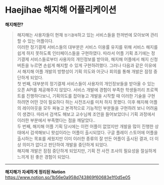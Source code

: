 # Haejihae 해지해 어플리케이션

**해지해란?**
> 해지해는 사용자들이 현재 `정기결제`하고 있는 서비스들을 한꺼번에 모아보며 관리할 수 있는 어플이다. </br>
이러한 정기결제 서비스들의 대부분은 서비스 이용률 유지를 위해 서비스 해지를 쉽게 하지 못하도록 인터페이스들을 구현하였다. 
따라서 어플 기획 초기에는 정기결제 서비스들로부터 사용자의 개인정보를 받아와, 해지해 어플에서 해지 신청 버튼을 누르면 손쉽게 해지할 수 있게 구현하려했다.
그러나 다음과 같은 이유에서 해지해 어플 개발의 방향성이 기획 의도와 어긋나 회의를 통해 개발은 잠정 중단하게 되었다.</br>
 첫 번째, 대부분의 정기결제 서비스들이 사용자의 개인정보들을 받아올 수 있는 오픈 API를 제공해주지 않았다. 
서비스 개발에 경험이 부족한 학생들끼리 프로젝트를 진행하다보니, 
기획의도를 잡아놓고 개발을 시작할 때 이러한 기술을 구현하려면 어떤 것이 필요하다 하는 사전조사를 미처 하지 못했다. 
이후 해지해 어플의 레이아웃을 모두 짜놓고 본격적으로 기능적인 부분들을 구현하려 보니 어려움이 생겼다.
따라서 검색도 해보고 교수님께 조언을 들어보았더니 기획 과정에서 이러한 부분에서 부족했다는 점을 깨달았다.. </br>
 두 번째, 해지해 어플 기획 당시에는 이런 어플이 없었지만 개발을 많이 진행한 상태에서 검색해보니 왓섭이라는 어플이 출시되었다. 
구글 플레이 스토어에 어플을 출시하는 목표를 세웠지만 이미 이러한 종류의 잘 만든 어플이 출시된 결과, 더 이상 의미가 없다고 판단하여 개발을 중단하게 되었다. 
</br> 해지해 개발은 잠점 중단하게 되었지만, 기획 전 사전 조사의 필요성을 절실하게 느끼게 된 좋은 경험이 되었다.

---
**해지해가 자세하게 정리된 Notion** </br>
https://www.notion.so/1b56e0a958d743869f60683e1f0d5e05
